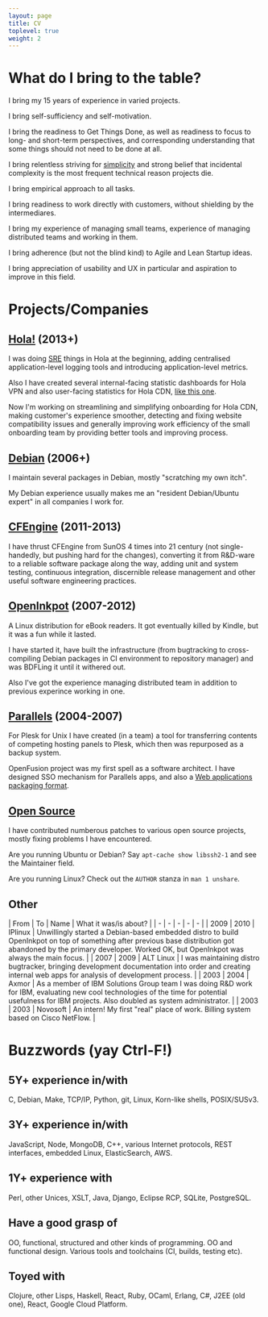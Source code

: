 ```yaml
---
layout: page
title: CV
toplevel: true
weight: 2
---
```


# What do I bring to the table?

I bring my 15 years of experience in varied projects.

I bring self-sufficiency and self-motivation.

I bring the readiness to Get Things Done, as well as readiness to focus to long-
and short-term perspectives, and corresponding understanding that some things
should not need to be done at all.

I bring relentless striving
for [simplicity](https://www.infoq.com/presentations/Simple-Made-Easy) and
strong belief that incidental complexity is the most frequent technical reason
projects die.

I bring empirical approach to all tasks.

I bring readiness to work directly with customers, without shielding by the
intermediares.

I bring my experience of managing small teams, experience of managing
distributed teams and working in them.

I bring adherence (but not the blind kind) to Agile and Lean Startup ideas.

I bring appreciation of usability and UX in particular and aspiration to
improve in this field.

# Projects/Companies

## [Hola!](http://hola.org) (2013+)

I was doing [SRE](https://en.wikipedia.org/wiki/Site_reliability_engineer)
things in Hola at the beginning, adding centralised application-level logging
tools and introducing application-level metrics.

Also I have created several internal-facing statistic dashboards for Hola VPN
and also user-facing statistics for Hola CDN,
[like this one](http://holacdn.com/cp/stats/dashboard?cust=portal_demo&embed=1).

Now I'm working on streamlining and simplifying onboarding for Hola CDN, making
customer's experience smoother, detecting and fixing website compatibility
issues and generally improving work efficiency of the small onboarding team by
providing better tools and improving process.

## [Debian](https://debian.org/) (2006+)

I maintain several packages in Debian, mostly "scratching my own itch".

My Debian experience usually makes me an "resident Debian/Ubuntu expert" in all
companies I work for.

## [CFEngine](https://cfengine.com) (2011-2013)

I have thrust CFEngine from SunOS 4 times into 21 century (not single-handedly,
but pushing hard for the changes), converting it from R&D-ware to a reliable
software package along the way, adding unit and system testing, continuous
integration, discernible release management and other useful software
engineering practices.

## [OpenInkpot](https://wiki.mobileread.com/wiki/Openinkpot) (2007-2012)

A Linux distribution for eBook readers. It got eventually killed by Kindle, but
it was a fun while it lasted.

I have started it, have built the infrastructure (from bugtracking to
cross-compiling Debian packages in CI environment to repository manager) and was
BDFLing it until it withered out.

Also I've got the experience managing distributed team in addition to previous
experince working in one.

## [Parallels](https://parallels.com) (2004-2007)

For Plesk for Unix I have created (in a team) a tool for transferring contents
of competing hosting panels to Plesk, which then was repurposed as a backup
system.

OpenFusion project was my first spell as a software architect. I have designed
SSO mechanism for Parallels apps, and also
a [Web applications packaging format](http://www.apsstandard.org/).

## [Open Source](/software)

I have contributed numberous patches to various open source projects, mostly
fixing problems I have encountered.

Are you running Ubuntu or Debian? Say `apt-cache show libssh2-1` and see the
Maintainer field.

Are you running Linux? Check out the `AUTHOR` stanza in `man 1 unshare`.

## Other

| From | To | Name  | What it was/is about? |
| - | - | - | - | - |
| 2009 | 2010 | IPlinux | Unwillingly started a Debian-based embedded distro to build OpenInkpot on top of something after previous base distribution got abandoned by the primary developer. Worked OK, but OpenInkpot was always the main focus. |
| 2007 | 2009 | ALT&nbsp;Linux | I was maintaining distro bugtracker, bringing development documentation into order and creating internal web apps for analysis of development process. |
| 2003 | 2004 | Axmor | As a member of IBM Solutions Group team I was doing R&D work for IBM, evaluating new cool technologies of the time for potential usefulness for IBM projects. Also doubled as system administrator. |
| 2003 | 2003 | Novosoft | An intern! My first "real" place of work. Billing system based on Cisco NetFlow. |

# Buzzwords (yay Ctrl-F!)

## 5Y+ experience in/with

C, Debian, Make, TCP/IP, Python, git, Linux, Korn-like shells, POSIX/SUSv3.

## 3Y+ experience in/with

JavaScript, Node, MongoDB, C++, various Internet protocols, REST interfaces,
embedded Linux, ElasticSearch, AWS.

## 1Y+ experience with

Perl, other Unices, XSLT, Java, Django, Eclipse RCP, SQLite, PostgreSQL.

## Have a good grasp of

OO, functional, structured and other kinds of programming. OO and functional
design. Various tools and toolchains (CI, builds, testing etc).

## Toyed with

Clojure, other Lisps, Haskell, React, Ruby, OCaml, Erlang, C#, J2EE (old one),
React, Google Cloud Platform.
